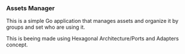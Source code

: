 ### Assets Manager 

This is a simple Go application that manages assets and organize it by groups and set who are using it.

This is beeing made using Hexagonal Architecture/Ports and Adapters concept.